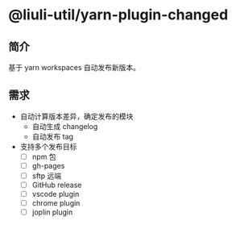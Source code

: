 # @liuli-util/yarn-plugin-changed

## 简介

基于 yarn workspaces 自动发布新版本。

## 需求

- 自动计算版本差异，确定发布的模块
  - 自动生成 changelog
  - 自动发布 tag
- 支持多个发布目标
  - [ ] npm 包
  - [ ] gh-pages
  - [ ] sftp 远端
  - [ ] GitHub release
  - [ ] vscode plugin
  - [ ] chrome plugin
  - [ ] joplin plugin
